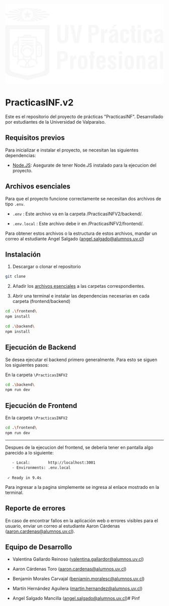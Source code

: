 
![Logo de las Practicas UV](/Logo_Practica_Blanco.png)

# PracticasINF.v2

Este es el repositorio del proyecto de prácticas "PracticasINF". Desarrollado por estudiantes de la Universidad de Valparaíso.

## Requisitos previos

Para inicializar e instalar el proyecto, se necesitan las siguientes dependencias:

- [Node.JS](https://nodejs.org/en/download): Asegurate de tener Node.JS instalado para la ejecucion del proyecto.

## Archivos esenciales

Para que el proyecto funcione correctamente se necesitan dos archivos de tipo `.env`.

- `.env` : Este archivo va en la carpeta /PracticasINFV2/backend/.

- `.env.local` : Este archivo debe ir en /PracticasINFV2/frontend/.

Para obtener estos archivos o la estructura de estos archivos, mandar un correo al estudiante Angel Salgado (angel.salgado@alumnos.uv.cl)

## Instalación

1. Descargar o clonar el repositorio
```bash
git clone 
```

2. Añadir los [archivos esenciales](#archivos-esenciales) a las carpetas correspondientes.

3. Abrir una terminal e instalar las dependencias necesarias en cada carpeta (frontend/backend)

```bash
cd .\frontend\
npm install
```

```bash
cd .\backend\
npm install
```

## Ejecución de Backend

Se desea ejecutar el backend primero generalmente. Para esto se siguen los siguientes pasos:

En la carpeta `\PracticasINFV2`
```bash
cd .\backend\
npm run dev
```

## Ejecución de Frontend

En la carpeta `\PracticasINFV2`
```bash
cd .\frontend\
npm run dev
```
___

Despues de la ejecucion del frontend, se deberia tener en pantalla algo parecido a lo siguiente:
```
   - Local:        http://localhost:3001
   - Environments: .env.local

 ✓ Ready in 9.4s
```

Para ingresar a la pagina simplemente se ingresa al enlace mostrado en la terminal.

## Reporte de errores

En caso de encontrar fallos en la aplicación web o errores visibles para el usuario, enviar un correo al estudiante Aaron Cárdenas (aaron.cardenas@alumnos.uv.cl).

## Equipo de Desarrollo

* Valentina Gallardo Reinoso (valentina.gallardor@alumnos.uv.cl)

* Aaron Cárdenas Toro (aaron.cardenas@alumnos.uv.cl)

* Benjamín Morales Carvajal (benjamin.moralesc@alumnos.uv.cl)

* Martín Hernández Aguilera (martin.hernandez@alumnos.uv.cl)

* Angel Salgado Mancilla (angel.salgado@alumnos.uv.cl)#   P i n f 
 
 